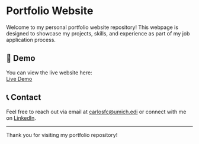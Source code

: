 # Portfolio Website

Welcome to my personal portfolio website repository! This webpage is designed to showcase my projects, skills, and experience as part of my job application process.

## 🚀 Demo

You can view the live website here:  
[Live Demo](https://carlosfc-ds.github.io/)

## 📞 Contact

Feel free to reach out via email at carlosfc@umich.edi or connect with me on [LinkedIn](https://www.linkedin.com/in/carlos-fc/).

---

Thank you for visiting my portfolio repository!
